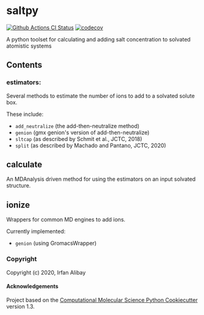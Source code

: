 saltpy
==============================
[//]: # (Badges)
[![Github Actions CI Status](https://github.com/IAlibay/saltpy/actions/workflows/ci.yaml/badge.svg)](https://github.com/IAlibay/saltpy/actions/workflows/ci.yaml)
[![codecov](https://codecov.io/gh/IAlibay/saltpy/branch/main/graph/badge.svg)](https://codecov.io/gh/IAlibay/saltpy/branch/main)


A python toolset for calculating and adding salt concentration to solvated atomistic systems

## Contents

### estimators:
Several methods to estimate the number of ions to add to a solvated solute box.

These include:
- `add_neutralize` (the add-then-neutralize method)
- `genion` (gmx genion's version of add-then-neutralize)
- `sltcap` (as described by Schmit et al., JCTC, 2018)
- `split` (as described by Machado and Pantano, JCTC, 2020)

## calculate
An MDAnalysis driven method for using the estimators on an input solvated structure.

## ionize
Wrappers for common MD engines to add ions.

Currently implemented:
- `genion` (using GromacsWrapper)

### Copyright

Copyright (c) 2020, Irfan Alibay


#### Acknowledgements
 
Project based on the 
[Computational Molecular Science Python Cookiecutter](https://github.com/molssi/cookiecutter-cms) version 1.3.
